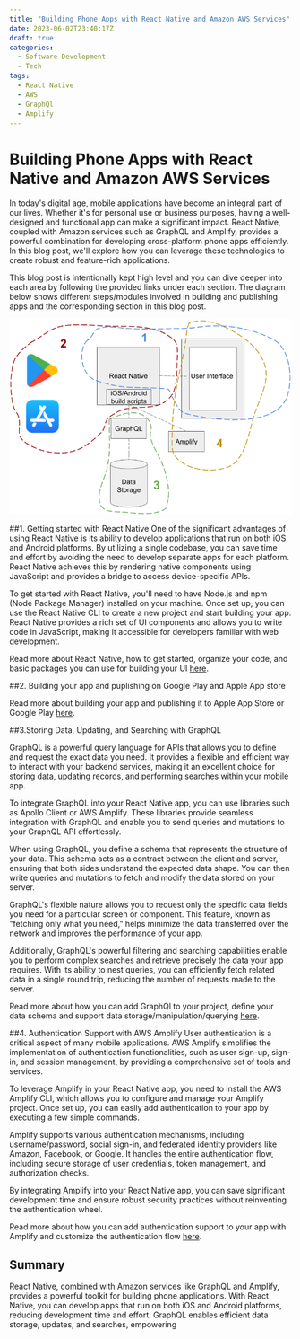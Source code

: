 ```yaml
---
title: "Building Phone Apps with React Native and Amazon AWS Services"
date: 2023-06-02T23:40:17Z
draft: true
categories:
  - Software Development
  - Tech
tags:
  - React Native
  - AWS
  - GraphQl
  - Amplify
---
```


# Building Phone Apps with React Native and Amazon AWS Services

In today's digital age, mobile applications have become an integral part of our lives. Whether it's for personal use or business purposes, having a well-designed and functional app can make a significant impact. React Native, coupled with Amazon services such as GraphQL and Amplify, provides a powerful combination for developing cross-platform phone apps efficiently. In this blog post, we'll explore how you can leverage these technologies to create robust and feature-rich applications.

This blog post is intentionally kept high level and you can dive deeper into each area by following the provided links under each section. The diagram below shows different steps/modules involved in building and publishing apps and the corresponding section in this blog post.

![React Native and AWS services overall architecture](./static/ReactNative.png)

##1. Getting started with React Native
One of the significant advantages of using React Native is its ability to develop applications that run on both iOS and Android platforms. By utilizing a single codebase, you can save time and effort by avoiding the need to develop separate apps for each platform. React Native achieves this by rendering native components using JavaScript and provides a bridge to access device-specific APIs.

To get started with React Native, you'll need to have Node.js and npm (Node Package Manager) installed on your machine. Once set up, you can use the React Native CLI to create a new project and start building your app. React Native provides a rich set of UI components and allows you to write code in JavaScript, making it accessible for developers familiar with web development.

Read more about React Native, how to get started, organize your code, and basic packages you can use for building your UI [here](https://www.comparepriceacross.com).

##2. Building your app and puplishing on Google Play and Apple App store

Read more about building your app and publishing it to Apple App Store or Google Play [here](https://www.comparepriceacross.com).

##3.Storing Data, Updating, and Searching with GraphQL

GraphQL is a powerful query language for APIs that allows you to define and request the exact data you need. It provides a flexible and efficient way to interact with your backend services, making it an excellent choice for storing data, updating records, and performing searches within your mobile app.

To integrate GraphQL into your React Native app, you can use libraries such as Apollo Client or AWS Amplify. These libraries provide seamless integration with GraphQL and enable you to send queries and mutations to your GraphQL API effortlessly.

When using GraphQL, you define a schema that represents the structure of your data. This schema acts as a contract between the client and server, ensuring that both sides understand the expected data shape. You can then write queries and mutations to fetch and modify the data stored on your server.

GraphQL's flexible nature allows you to request only the specific data fields you need for a particular screen or component. This feature, known as "fetching only what you need," helps minimize the data transferred over the network and improves the performance of your app.

Additionally, GraphQL's powerful filtering and searching capabilities enable you to perform complex searches and retrieve precisely the data your app requires. With its ability to nest queries, you can efficiently fetch related data in a single round trip, reducing the number of requests made to the server.

Read more about how you can add GraphQl to your project, define your data schema and support data storage/manipulation/querying [here](https://www.comparepriceacross.com).

##4. Authentication Support with AWS Amplify
User authentication is a critical aspect of many mobile applications. AWS Amplify simplifies the implementation of authentication functionalities, such as user sign-up, sign-in, and session management, by providing a comprehensive set of tools and services.

To leverage Amplify in your React Native app, you need to install the AWS Amplify CLI, which allows you to configure and manage your Amplify project. Once set up, you can easily add authentication to your app by executing a few simple commands.

Amplify supports various authentication mechanisms, including username/password, social sign-in, and federated identity providers like Amazon, Facebook, or Google. It handles the entire authentication flow, including secure storage of user credentials, token management, and authorization checks.

By integrating Amplify into your React Native app, you can save significant development time and ensure robust security practices without reinventing the authentication wheel.

Read more about how you can add authentication support to your app with Amplify and customize the authentication flow [here](https://www.comparepriceacross.com).

## Summary
React Native, combined with Amazon services like GraphQL and Amplify, provides a powerful toolkit for building phone applications. With React Native, you can develop apps that run on both iOS and Android platforms, reducing development time and effort. GraphQL enables efficient data storage, updates, and searches, empowering
